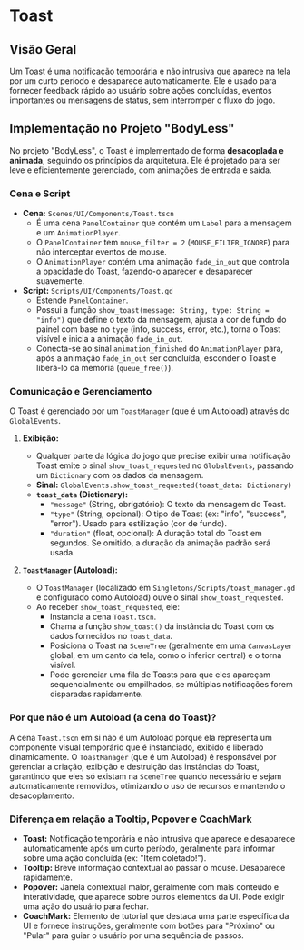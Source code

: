 # Toast

## Visão Geral

Um Toast é uma notificação temporária e não intrusiva que aparece na tela por um curto período e desaparece automaticamente. Ele é usado para fornecer feedback rápido ao usuário sobre ações concluídas, eventos importantes ou mensagens de status, sem interromper o fluxo do jogo.

## Implementação no Projeto "BodyLess"

No projeto "BodyLess", o Toast é implementado de forma **desacoplada e animada**, seguindo os princípios da arquitetura. Ele é projetado para ser leve e eficientemente gerenciado, com animações de entrada e saída.

### Cena e Script

*   **Cena:** `Scenes/UI/Components/Toast.tscn`
    *   É uma cena `PanelContainer` que contém um `Label` para a mensagem e um `AnimationPlayer`.
    *   O `PanelContainer` tem `mouse_filter = 2` (`MOUSE_FILTER_IGNORE`) para não interceptar eventos de mouse.
    *   O `AnimationPlayer` contém uma animação `fade_in_out` que controla a opacidade do Toast, fazendo-o aparecer e desaparecer suavemente.
*   **Script:** `Scripts/UI/Components/Toast.gd`
    *   Estende `PanelContainer`.
    *   Possui a função `show_toast(message: String, type: String = "info")` que define o texto da mensagem, ajusta a cor de fundo do painel com base no `type` (info, success, error, etc.), torna o Toast visível e inicia a animação `fade_in_out`.
    *   Conecta-se ao sinal `animation_finished` do `AnimationPlayer` para, após a animação `fade_in_out` ser concluída, esconder o Toast e liberá-lo da memória (`queue_free()`).

### Comunicação e Gerenciamento

O Toast é gerenciado por um `ToastManager` (que é um Autoload) através do `GlobalEvents`.

1.  **Exibição:**
    *   Qualquer parte da lógica do jogo que precise exibir uma notificação Toast emite o sinal `show_toast_requested` no `GlobalEvents`, passando um `Dictionary` com os dados da mensagem.
    *   **Sinal:** `GlobalEvents.show_toast_requested(toast_data: Dictionary)`
    *   **`toast_data` (Dictionary):**
        *   `"message"` (String, obrigatório): O texto da mensagem do Toast.
        *   `"type"` (String, opcional): O tipo de Toast (ex: "info", "success", "error"). Usado para estilização (cor de fundo).
        *   `"duration"` (float, opcional): A duração total do Toast em segundos. Se omitido, a duração da animação padrão será usada.

2.  **`ToastManager` (Autoload):**
    *   O `ToastManager` (localizado em `Singletons/Scripts/toast_manager.gd` e configurado como Autoload) ouve o sinal `show_toast_requested`.
    *   Ao receber `show_toast_requested`, ele:
        *   Instancia a cena `Toast.tscn`.
        *   Chama a função `show_toast()` da instância do Toast com os dados fornecidos no `toast_data`.
        *   Posiciona o Toast na `SceneTree` (geralmente em uma `CanvasLayer` global, em um canto da tela, como o inferior central) e o torna visível.
        *   Pode gerenciar uma fila de Toasts para que eles apareçam sequencialmente ou empilhados, se múltiplas notificações forem disparadas rapidamente.

### Por que não é um Autoload (a cena do Toast)?

A cena `Toast.tscn` em si não é um Autoload porque ela representa um componente visual temporário que é instanciado, exibido e liberado dinamicamente. O `ToastManager` (que é um Autoload) é responsável por gerenciar a criação, exibição e destruição das instâncias do Toast, garantindo que eles só existam na `SceneTree` quando necessário e sejam automaticamente removidos, otimizando o uso de recursos e mantendo o desacoplamento.

### Diferença em relação a Tooltip, Popover e CoachMark

*   **Toast:** Notificação temporária e não intrusiva que aparece e desaparece automaticamente após um curto período, geralmente para informar sobre uma ação concluída (ex: "Item coletado!").
*   **Tooltip:** Breve informação contextual ao passar o mouse. Desaparece rapidamente.
*   **Popover:** Janela contextual maior, geralmente com mais conteúdo e interatividade, que aparece sobre outros elementos da UI. Pode exigir uma ação do usuário para fechar.
*   **CoachMark:** Elemento de tutorial que destaca uma parte específica da UI e fornece instruções, geralmente com botões para "Próximo" ou "Pular" para guiar o usuário por uma sequência de passos.
